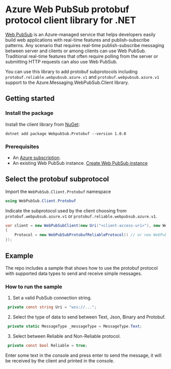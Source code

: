 # Azure Web PubSub protobuf protocol client library for .NET

[Web PubSub](https://aka.ms/awps/doc) is an Azure-managed service that helps developers easily build web applications with real-time features and publish-subscribe patterns. Any scenario that requires real-time publish-subscribe messaging between server and clients or among clients can use Web PubSub. Traditional real-time features that often require polling from the server or submitting HTTP requests can also use Web PubSub.

You can use this library to add protobuf subprotocols including `protobuf.reliable.webpubsub.azure.v1` and `protobuf.webpubsub.azure.v1` support to the Azure.Messaging.WebPubSub.Client library.

## Getting started

### Install the package
Install the client library from [NuGet](https://www.nuget.org/packages/WebPubSub.Protobuf):

```dotnetcli
dotnet add package WebpubSub.Protobuf --version 1.0.0
```


### Prerequisites

- An [Azure subscription](https://azure.microsoft.com/free/dotnet/).
- An existing Web PubSub instance. [Create Web PubSub instance](https://learn.microsoft.com/azure/azure-web-pubsub/howto-develop-create-instance)

## Select the protobuf subprotocol

Import the `WebPubSub.Client.Protobuf` namespace
```C#
using WebPubSub.Client.Protobuf
```


Indicate the subprotocol used by the client choosing from `protobuf.webpubsub.azure.v1` or `protobuf.reliable.webpubsub.azure.v1`.

```C#
var client = new WebPubSubClient(new Uri("<client-access-uri>"), new WebPubSubClientOptions
{
    Protocol = new WebPubSubProtobufReliableProtocol() // or new WebPubSubProtobufProtocol()
});
```

## Example
The repo includes a sample that shows how to use the protobuf protocol with supported data types to send and receive simple messages.
### How to run the sample
1. Set a valid PubSub connection string.

```C#
 private const string Uri = "wss://...";
```
2. Select the type of data to send between Text, Json, Binary and Protobuf.
```C#
 private static MessageType _messageType = MessageType.Text;
```

3. Select between Reliable and Non-Reliable protocol.
```C#
 private const bool Reliable = true;
```
Enter some text in the console and press enter to send the message, it will be received by the client and printed in the console.
